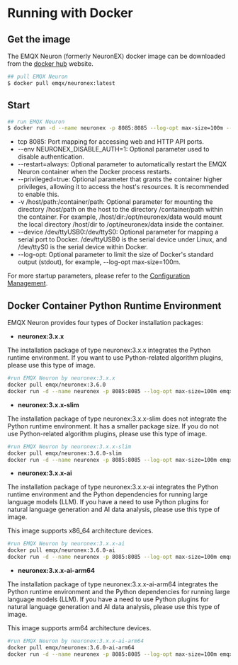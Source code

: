 # Running with Docker

## Get the image

The EMQX Neuron (formerly NeuronEX) docker image can be downloaded from the [docker hub](https://hub.docker.com/r/emqx/neuronex/tags) website.

```bash
## pull EMQX Neuron
$ docker pull emqx/neuronex:latest
```

## Start

```bash
## run EMQX Neuron
$ docker run -d --name neuronex -p 8085:8085 --log-opt max-size=100m --privileged=true emqx/neuronex:latest
```

* tcp 8085: Port mapping for accessing web and HTTP API ports.
* --env NEURONEX_DISABLE_AUTH=1: Optional parameter used to disable authentication.
* --restart=always: Optional parameter to automatically restart the EMQX Neuron container when the Docker process restarts.
* --privileged=true: Optional parameter that grants the container higher privileges, allowing it to access the host's resources. It is recommended to enable this.
* -v /host/path:/container/path: Optional parameter for mounting the directory /host/path on the host to the directory /container/path within the container. For example, /host/dir:/opt/neuronex/data would mount the local directory /host/dir to /opt/neuronex/data inside the container.
* --device /dev/ttyUSB0:/dev/ttyS0: Optional parameter for mapping a serial port to Docker. /dev/ttyUSB0 is the serial device under Linux, and /dev/ttyS0 is the serial device within Docker.
* --log-opt: Optional parameter to limit the size of Docker's standard output (stdout), for example, --log-opt max-size=100m.

For more startup parameters, please refer to the [Configuration Management](../admin/conf-management.md).

## Docker Container Python Runtime Environment

EMQX Neuron provides four types of Docker installation packages:

- **neuronex:3.x.x**

The installation package of type neuronex:3.x.x integrates the Python runtime environment. If you want to use Python-related algorithm plugins, please use this type of image.

```bash
#run EMQX Neuron by neuronex:3.x.x
docker pull emqx/neuronex:3.6.0
docker run -d --name neuronex -p 8085:8085 --log-opt max-size=100m emqx/neuronex:3.6.0
```

- **neuronex:3.x.x-slim**

The installation package of type neuronex:3.x.x-slim does not integrate the Python runtime environment. It has a smaller package size. If you do not use Python-related algorithm plugins, please use this type of image.

```bash
#run EMQX Neuron by neuronex:3.x.x-slim
docker pull emqx/neuronex:3.6.0-slim
docker run -d --name neuronex -p 8085:8085 --log-opt max-size=100m emqx/neuronex:3.6.0-slim
```

- **neuronex:3.x.x-ai**

The installation package of type neuronex:3.x.x-ai integrates the Python runtime environment and the Python dependencies for running large language models (LLM). If you have a need to use Python plugins for natural language generation and AI data analysis, please use this type of image.

This image supports x86_64 architecture devices.

```bash
#run EMQX Neuron by neuronex:3.x.x-ai
docker pull emqx/neuronex:3.6.0-ai
docker run -d --name neuronex -p 8085:8085 --log-opt max-size=100m emqx/neuronex:3.6.0-ai
```

- **neuronex:3.x.x-ai-arm64**   

The installation package of type neuronex:3.x.x-ai-arm64 integrates the Python runtime environment and the Python dependencies for running large language models (LLM). If you have a need to use Python plugins for natural language generation and AI data analysis, please use this type of image.

This image supports arm64 architecture devices.

```bash
#run EMQX Neuron by neuronex:3.x.x-ai-arm64
docker pull emqx/neuronex:3.6.0-ai-arm64
docker run -d --name neuronex -p 8085:8085 --log-opt max-size=100m emqx/neuronex:3.6.0-ai-arm64
```
